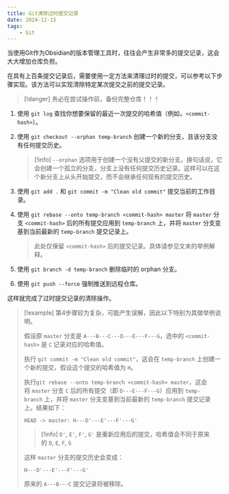 ```yaml
---
title: Git清除过时提交记录
date: 2024-12-15
tags:
    - Git
---
```


当使用Git作为Obsidian的版本管理工具时，往往会产生非常多的提交记录，这会大大增加仓库负担。

在具有上百条提交记录后，需要使用一定方法来清理过时的提交，可以参考以下步骤实现。该方法可以实现清除特定某次提交之前的提交记录。

>[!danger] 务必在尝试操作前，备份完整仓库！！！

1. 使用 `git log` 查找你想要保留的最近一次提交的哈希值（例如，`<commit-hash>`）。
2. 使用 `git checkout --orphan temp-branch` 创建一个新的分支，且该分支没有任何提交历史。

   >[!info]
   >`--orphan` 选项用于创建一个没有父提交的新分支。换句话说，它会创建一个孤立的分支，分支上没有任何提交历史记录。这样可以在这个新分支上从头开始提交，而不会继承任何现有的提交历史。

3. 使用 `git add .` 和 `git commit -m "Clean old commit"` 提交当前的工作目录。
4. 使用 `git rebase --onto temp-branch <commit-hash> master` 将 `master` 分支 `<commit-hash>` 后的所有提交应用到 `temp-branch` 上，并将 `master` 分支变基到当前最新的 `temp-branch` 提交记录上。

   >此处仅保留 `<commit-hash>` 后的提交记录。具体请参见文末的举例解释。

5. 使用 `git branch -d temp-branch` 删除临时的 orphan 分支。
6. 使用 `git push --force` 强制推送到远程仓库。

这样就完成了过时提交记录的清除操作。

>[!example] 第4步骤较为复杂，可能产生误解，因此以下特别为其做举例说明。
>
>假设原 `master` 分支是 `A---B---C---D---E---F---G`，选中的 `<commit-hash>` 是 `C` 记录对应的哈希值。
>
>执行 `git commit -m "Clean old commit"`，这会在 `temp-branch` 上创建一个新的提交，假设这个提交的哈希值为 `H`。
>
>执行`git rebase --onto temp-branch <commit-hash> master`，这会将 `master` 分支 `C` 后的所有提交（即 `D---E---F---G`）应用到 `temp-branch` 上，并将 `master` 分支变基到当前最新的 `temp-branch` 提交记录上。结果如下：
>
>```
>HEAD -> master: H---D'---E'---F'---G'
>```
>
>>[!info]
>>`D'`, `E'`, `F'`, `G'` 是重新应用后的提交，哈希值会不同于原来的 `D`, `E`, `F`, `G`
>
>这样 `master` 分支的提交历史会变成：
>
>`H---D'---E'---F'---G'`
>
>原来的 `A---B---C` 提交记录将被移除。